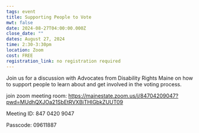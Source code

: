 ```yaml
---
tags: event
title: Supporting People to Vote
mwt: false
date: 2024-08-27T04:00:00.000Z
close_date: ""
dates: August 27, 2024
time: 2:30-3:30pm
location: Zoom
cost: FREE
registration_link: no registration required
---
```

Join us for a discussion with Advocates from Disability Rights Maine on how to support people to learn about and get involved in the voting process.   

join zoom meeting room: <https://mainestate.zoom.us/j/84704209047?pwd=MUdhQXJOa21SbEtRVXBiTHIGbkZUUT09>

Meeting ID: 847 0420 9047

Passcode: 09611887